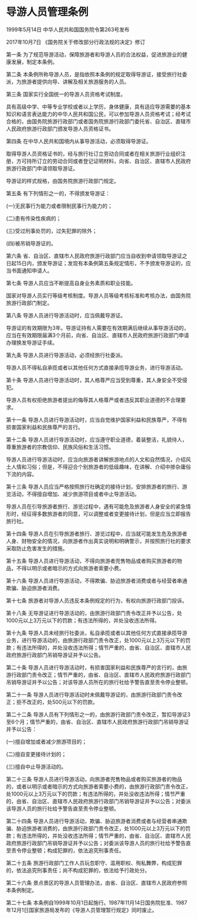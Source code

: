 # 导游人员管理条例

1999年5月14日 中华人民共和国国务院令第263号发布

2017年10月7日 《国务院关于修改部分行政法规的决定》修订

<!-- INFO END -->

第一条 为了规范导游活动，保障旅游者和导游人员的合法权益，促进旅游业的健康发展，制定本条例。

第二条 本条例所称导游人员，是指依照本条例的规定取得导游证，接受旅行社委派，为旅游者提供向导、讲解及相关旅游服务的人员。

第三条 国家实行全国统一的导游人员资格考试制度。

具有高级中学、中等专业学校或者以上学历，身体健康，具有适应导游需要的基本知识和语言表达能力的中华人民共和国公民，可以参加导游人员资格考试；经考试合格的，由国务院旅游行政部门或者国务院旅游行政部门委托省、自治区、直辖市人民政府旅游行政部门颁发导游人员资格证书。

第四条 在中华人民共和国境内从事导游活动，必须取得导游证。

取得导游人员资格证书的，经与旅行社订立劳动合同或者在相关旅游行业组织注册，方可持所订立的劳动合同或者登记证明材料，向省、自治区、直辖市人民政府旅游行政部门申请领取导游证。

导游证的样式规格，由国务院旅游行政部门规定。

第五条 有下列情形之一的，不得颁发导游证：

(一)无民事行为能力或者限制民事行为能力的；

(二)患有传染性疾病的；

(三)受过刑事处罚的，过失犯罪的除外；

(四)被吊销导游证的。

第六条 省、自治区、直辖市人民政府旅游行政部门应当自收到申请领取导游证之日起15日内，颁发导游证；发现有本条例第五条规定情形，不予颁发导游证的，应当书面通知申请人。

第七条 导游人员应当不断提高自身业务素质和职业技能。

国家对导游人员实行等级考核制度。导游人员等级考核标准和考核办法，由国务院旅游行政部门制定。

第八条 导游人员进行导游活动时，应当佩戴导游证。

导游证的有效期限为3年。导游证持有人需要在有效期满后继续从事导游活动的，应当在有效期限届满3个月前，向省、自治区、直辖市人民政府旅游行政部门申请办理换发导游证手续。

第九条 导游人员进行导游活动，必须经旅行社委派。

导游人员不得私自承揽或者以其他任何方式直接承揽导游业务，进行导游活动。

第十条 导游人员进行导游活动时，其人格尊严应当受到尊重，其人身安全不受侵犯。

导游人员有权拒绝旅游者提出的侮辱其人格尊严或者违反其职业道德的不合理要求。

第十一条 导游人员进行导游活动时，应当自觉维护国家利益和民族尊严，不得有损害国家利益和民族尊严的言行。

第十二条 导游人员进行导游活动时，应当遵守职业道德，着装整洁，礼貌待人，尊重旅游者的宗教信仰、民族风俗和生活习惯。

导游人员进行导游活动时，应当向旅游者讲解旅游地点的人文和自然情况，介绍风土人情和习俗；但是，不得迎合个别旅游者的低级趣味，在讲解、介绍中掺杂庸俗下流的内容。

第十三条 导游人员应当严格按照旅行社确定的接待计划，安排旅游者的旅行、游览活动，不得擅自增加、减少旅游项目或者中止导游活动。

导游人员在引导旅游者旅行、游览过程中，遇有可能危及旅游者人身安全的紧急情形时，经征得多数旅游者的同意，可以调整或者变更接待计划，但是应当立即报告旅行社。

第十四条 导游人员在引导旅游者旅行、游览过程中，应当就可能发生危及旅游者人身、财物安全的情况，向旅游者作出真实说明和明确警示，并按照旅行社的要求采取防止危害发生的措施。

第十五条 导游人员进行导游活动，不得向旅游者兜售物品或者购买旅游者的物品，不得以明示或者暗示的方式向旅游者索要小费。

第十六条 导游人员进行导游活动，不得欺骗、胁迫旅游者消费或者与经营者串通欺骗、胁迫旅游者消费。

第十七条 旅游者对导游人员违反本条例规定的行为，有权向旅游行政部门投诉。

第十八条 无导游证进行导游活动的，由旅游行政部门责令改正并予以公告，处1000元以上3万元以下的罚款；有违法所得的，并处没收违法所得。

第十九条 导游人员未经旅行社委派，私自承揽或者以其他任何方式直接承揽导游业务，进行导游活动的，由旅游行政部门责令改正，处1000元以上3万元以下的罚款；有违法所得的，并处没收违法所得；情节严重的，由省、自治区、直辖市人民政府旅游行政部门吊销导游证并予以公告。

第二十条 导游人员进行导游活动时，有损害国家利益和民族尊严的言行的，由旅游行政部门责令改正；情节严重的，由省、自治区、直辖市人民政府旅游行政部门吊销导游证并予以公告；对该导游人员所在的旅行社给予警告直至责令停业整顿。

第二十一条 导游人员进行导游活动时未佩戴导游证的，由旅游行政部门责令改正；拒不改正的，处500元以下的罚款。

第二十二条 导游人员有下列情形之一的，由旅游行政部门责令改正，暂扣导游证3至6个月；情节严重的，由省、自治区、直辖市人民政府旅游行政部门吊销导游证并予以公告：

(一)擅自增加或者减少旅游项目的；

(二)擅自变更接待计划的；

(三)擅自中止导游活动的。

第二十三条 导游人员进行导游活动，向旅游者兜售物品或者购买旅游者的物品的，或者以明示或者暗示的方式向旅游者索要小费的，由旅游行政部门责令改正，处1000元以上3万元以下的罚款；有违法所得的，并处没收违法所得；情节严重的，由省、自治区、直辖市人民政府旅游行政部门吊销导游证并予以公告；对委派该导游人员的旅行社给予警告直至责令停业整顿。

第二十四条 导游人员进行导游活动，欺骗、胁迫旅游者消费或者与经营者串通欺骗、胁迫旅游者消费的，由旅游行政部门责令改正，处1000元以上3万元以下的罚款；有违法所得的，并处没收违法所得；情节严重的，由省、自治区、直辖市人民政府旅游行政部门吊销导游证并予以公告；对委派该导游人员的旅行社给予警告直至责令停业整顿；构成犯罪的，依法追究刑事责任。

第二十五条 旅游行政部门工作人员玩忽职守、滥用职权、徇私舞弊，构成犯罪的，依法追究刑事责任；尚不构成犯罪的，依法给予行政处分。

第二十六条 景点景区的导游人员管理办法，由省、自治区、直辖市人民政府参照本条例制定。

第二十七条 本条例自1999年10月1日起施行。1987年11月14日国务院批准、1987年12月1日国家旅游局发布的《导游人员管理暂行规定》同时废止。